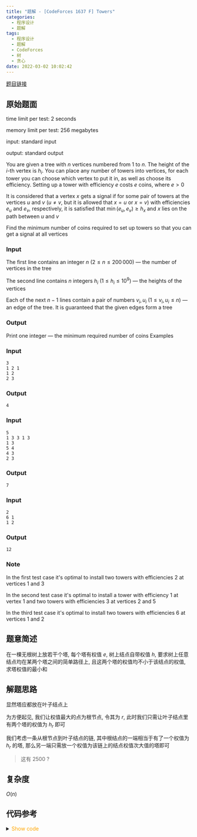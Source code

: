 ```yaml
---
title: "题解 - [CodeForces 1637 F] Towers"
categories:
  - 程序设计
  - 题解
tags:
  - 程序设计
  - 题解
  - CodeForces
  - 树
  - 贪心
date: 2022-03-02 10:02:42
---
```


[题目链接](https://codeforces.com/problemset/problem/1637/F)

<!-- more -->

## 原始题面

time limit per test: 2 seconds

memory limit per test: 256 megabytes

input: standard input

output: standard output

You are given a tree with $n$ vertices numbered from $1$ to $n$. The height of the $i$-th vertex is $h_i$. You can place any number of towers into vertices, for each tower you can choose which vertex to put it in, as well as choose its efficiency. Setting up a tower with efficiency $e$ costs $e$ coins, where $e > 0$

It is considered that a vertex $x$ gets a signal if for some pair of towers at the vertices $u$ and $v$ ($u \neq v$, but it is allowed that $x = u$ or $x = v$) with efficiencies $e_u$ and $e_v$, respectively, it is satisfied that $\min(e_u, e_v) \geq h_x$ and $x$ lies on the path between $u$ and $v$

Find the minimum number of coins required to set up towers so that you can get a signal at all vertices

### Input

The first line contains an integer $n$ ($2 \le n \le 200\,000$) — the number of vertices in the tree

The second line contains $n$ integers $h_i$ ($1 \le h_i \le 10^9$) — the heights of the vertices

Each of the next $n-  1$ lines contain a pair of numbers $v_i, u_i$ ($1 \le v_i, u_i \le n$) — an edge of the tree. It is guaranteed that the given edges form a tree

### Output

Print one integer — the minimum required number of coins
Examples

### Input

```input1
3
1 2 1
1 2
2 3
```

### Output

```output1
4
```

### Input

```input2
5
1 3 3 1 3
1 3
5 4
4 3
2 3
```

### Output

```output2
7
```

### Input

```input3
2
6 1
1 2
```

### Output

```otuput3
12
```

### Note

In the first test case it's optimal to install two towers with efficiencies $2$ at vertices $1$ and $3$

In the second test case it's optimal to install a tower with efficiency $1$ at vertex $1$ and two towers with efficiencies $3$ at vertices $2$ and $5$

In the third test case it's optimal to install two towers with efficiencies $6$ at vertices $1$ and $2$

## 题意简述

在一棵无根树上放若干个塔, 每个塔有权值 $e$, 树上结点自带权值 $h$, 要求树上任意结点均在某两个塔之间的简单路径上, 且这两个塔的权值均不小于该结点的权值, 求塔权值的最小和

## 解题思路

显然塔应都放在叶子结点上

为方便起见, 我们让权值最大的点为根节点, 令其为 $r$, 此时我们只需让叶子结点里有两个塔的权值为 $h_r$ 即可

我们考虑一条从根节点到叶子结点的链, 其中根结点的一端相当于有了一个权值为 $h_r$ 的塔, 那么另一端只需放一个权值为该链上的结点权值次大值的塔即可

> 这有 2500 ?

## 复杂度

$O(n)$

## 代码参考

<details>
<summary><font color='orange'>Show code</font></summary>

{% icodeweb cpa title:CodeForces_1637F lang:cpp CodeForces/1637F/0.cpp %}

</details>
